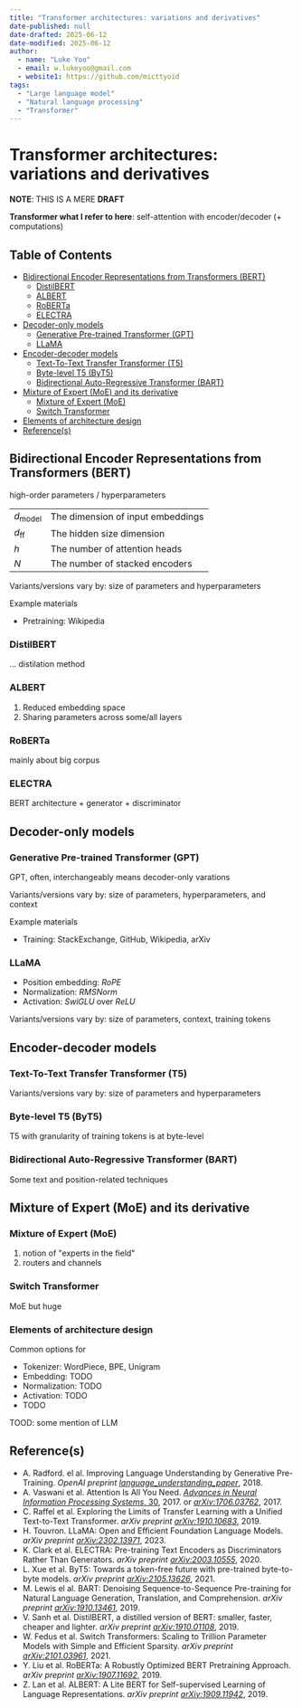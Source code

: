 ```yaml
---
title: "Transformer architectures: variations and derivatives"
date-published: null
date-drafted: 2025-06-12
date-modified: 2025-06-12
author:
  - name: "Luke Yoo"
  - email: w.lukeyoo@gmail.com
  - website1: https://github.com/micttyoid
tags:
  - "Large language model"
  - "Natural language processing"
  - "Transformer"
---
```


# Transformer architectures: variations and derivatives

**NOTE**: THIS IS A MERE **DRAFT**

**Transformer what I refer to here**: self-attention with encoder/decoder (+ computations)

## Table of Contents
- [Bidirectional Encoder Representations from Transformers (BERT)](#bidirectional-encoder-representations-from-transformers-bert)
  - [DistilBERT](#distilbert)
  - [ALBERT](#albert)
  - [RoBERTa](#roberta)
  - [ELECTRA](#electra)
- [Decoder-only models](#decoder-only-models)
  - [Generative Pre-trained Transformer (GPT)](#generative-pre-trained-transformer-gpt)
  - [LLaMA](#llama)
- [Encoder-decoder models](#encoder-decoder-models)
  - [Text-To-Text Transfer Transformer (T5)](#text-to-text-transfer-transformer-t5)
  - [Byte-level T5 (ByT5)](#byte-level-t5-byt5)
  - [Bidirectional Auto-Regressive Transformer (BART)](#bidirectional-auto-regressive-transformer-bart)
- [Mixture of Expert (MoE) and its derivative](#mixture-of-expert-moe-and-its-derivative)
  - [Mixture of Expert (MoE)](#mixture-of-expert-moe)
  - [Switch Transformer](#switch-transformer)
- [Elements of architecture design](#elements-of-architecture-design)
- [Reference(s)](#references)

## Bidirectional Encoder Representations from Transformers (BERT)

high-order parameters / hyperparameters

|                     |                                          |
|---------------------|------------------------------------------|
| $d_{\text{model}}$  | The dimension of input embeddings        |
| $d_{\text{ff}}$     | The hidden size dimension                |
| $h$                 | The number of attention heads            |
| $N$                 | The number of stacked encoders           |

Variants/versions vary by: size of parameters and hyperparameters

Example materials
- Pretraining: Wikipedia

### DistilBERT

... distilation method

### ALBERT

1. Reduced embedding space
2. Sharing parameters across some/all layers

### RoBERTa

mainly about big corpus

### ELECTRA

BERT architecture + generator + discriminator

## Decoder-only models

### Generative Pre-trained Transformer (GPT)

GPT, often, interchangeably means decoder-only varations

Variants/versions vary by: size of parameters, hyperparameters, and context

Example materials
- Training: StackExchange, GitHub, Wikipedia, arXiv

### LLaMA 

- Position embedding: _RoPE_
- Normalization: _RMSNorm_
- Activation: _SwiGLU_ over _ReLU_

Variants/versions vary by: size of parameters, context, training tokens

## Encoder-decoder models

### Text-To-Text Transfer Transformer (T5)

Variants/versions vary by: size of parameters and hyperparameters

### Byte-level T5 (ByT5)

T5 with granularity of training tokens is at byte-level

### Bidirectional Auto-Regressive Transformer (BART)

Some text and position-related techniques

## Mixture of Expert (MoE) and its derivative

### Mixture of Expert (MoE)

1. notion of "experts in the field"
2. routers and channels

### Switch Transformer

MoE but huge

### Elements of architecture design

Common options for
- Tokenizer: WordPiece, BPE, Unigram
- Embedding: TODO  
- Normalization: TODO
- Activation: TODO
- TODO

TOOD: some mention of LLM

## Reference(s)

- A. Radford. el al. Improving Language Understanding by Generative Pre-Training. _OpenAI preprint [language_understanding_paper](https://cdn.openai.com/research-covers/language-unsupervised/language_understanding_paper.pdf)_, 2018.
- A. Vaswani et al. Attention Is All You Need. [_Advances in Neural Information Processing Systems_, 30](https://papers.nips.cc/paper/2017), 2017. or _[arXiv:1706.03762](https://doi.org/10.48550/arXiv.1706.03762)_, 2017.
- C. Raffel et al. Exploring the Limits of Transfer Learning with a Unified Text-to-Text Transformer. _arXiv preprint [arXiv:1910.10683](https://doi.org/10.48550/arXiv.1910.10683)_, 2019.
- H. Touvron. LLaMA: Open and Efficient Foundation Language Models. _arXiv preprint [arXiv:2302.13971](https://doi.org/10.48550/arXiv.2302.13971)_, 2023.
- K. Clark et al. ELECTRA: Pre-training Text Encoders as Discriminators Rather Than Generators. _arXiv preprint [arXiv:2003.10555](https://doi.org/10.48550/arXiv.2003.10555)_, 2020.
- L. Xue et al. ByT5: Towards a token-free future with pre-trained byte-to-byte models. _arXiv preprint [arXiv:2105.13626](https://doi.org/10.48550/arXiv.2105.13626)_, 2021.
- M. Lewis el al. BART: Denoising Sequence-to-Sequence Pre-training for Natural Language Generation, Translation, and Comprehension. _arXiv preprint [arXiv:1910.13461](https://doi.org/10.48550/arXiv.1910.13461)_, 2019.
- V. Sanh et al. DistilBERT, a distilled version of BERT: smaller, faster, cheaper and lighter. _arXiv preprint [arXiv:1910.01108](https://doi.org/10.48550/arXiv.1910.01108)_, 2019.
- W. Fedus et al. Switch Transformers: Scaling to Trillion Parameter Models with Simple and Efficient Sparsity. _arXiv preprint [arXiv:2101.03961](https://doi.org/10.48550/arXiv.2101.03961)_, 2021.
- Y. Liu et al. RoBERTa: A Robustly Optimized BERT Pretraining Approach. _arXiv preprint [arXiv:1907.11692](  
https://doi.org/10.48550/arXiv.1907.11692
)_, 2019.
- Z. Lan et al. ALBERT: A Lite BERT for Self-supervised Learning of Language Representations. _arXiv preprint [arXiv:1909.11942](https://doi.org/10.48550/arXiv.1909.11942)_, 2019.
